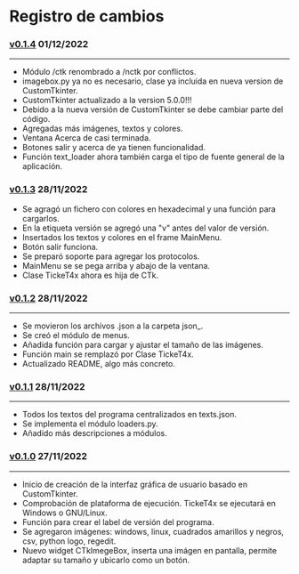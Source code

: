 # Registro de cambios

### [v0.1.4](https://github.com/Michelzxc/TickeT4x/) 01/12/2022

---

+ Módulo /ctk renombrado a /nctk por conflictos.
+ imagebox.py ya no es necesario, clase ya incluida en nueva version de CustomTkinter.
+ CustomTkinter actualizado a la version 5.0.0!!!
+ Debido a la nueva versión de CustomTkinter se debe cambiar parte del código.
+ Agregadas más imágenes, textos y colores.
+ Ventana Acerca de casi terminada.
+ Botones salir y acerca de ya tienen funcionalidad.
+ Función text_loader ahora también carga el tipo de fuente general de la aplicación.

### [v0.1.3](https://github.com/Michelzxc/TickeT4x/tree/42968c1f6a72df04e78071162437ef4ae8adeb80) 28/11/2022

+ Se agragó un fichero con colores en hexadecimal y una función para cargarlos.
+ En la etiqueta versión se agregó una "v" antes del valor de versión.
+ Insertados los textos y colores en el frame MainMenu.
+ Botón salir funciona.
+ Se preparó soporte para agregar los protocolos.
+ MainMenu se se pega arriba y abajo de la ventana.
+ Clase TickeT4x ahora es hija de CTk.

### [v0.1.2](https://github.com/Michelzxc/TickeT4x/tree/7a2578523f1817815aa824f23bbb08cef13efa73) 28/11/2022

---

+ Se movieron los archivos .json a la carpeta json_.
+ Se creó el módulo de menus.
+ Añadida función para cargar y ajustar el tamaño de las imágenes.
+ Función main se remplazó por Clase TickeT4x.
+ Actualizado README, algo más concreto.

### [v0.1.1](https://github.com/Michelzxc/TickeT4x/tree/ee7c86da93de201692082c67b7eda254b18d0990) 28/11/2022

---

+ Todos los textos del programa centralizados en texts.json.
+ Se implementa el módulo loaders.py.
+ Añadido más descripciones a módulos.

### [v0.1.0](https://github.com/Michelzxc/TickeT4x/tree/33a117fa5c8a174323f2c2c48394484e7898797c) 27/11/2022

---

+ Inicio de creación de la interfaz gráfica de usuario basado en CustomTkinter.
+ Comprobación de plataforma de ejecución. TickeT4x se ejecutará en Windows o GNU/Linux.
+ Función para crear el label de versión del programa.
+ Se agregaron imágenes: windows, linux, cuadrados amarillos y negros, csv, python logo, regedit.
+ Nuevo widget CTkImegeBox, inserta una imágen en pantalla, permite adaptar su tamaño y ubicarlo como un botón.
